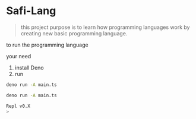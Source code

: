 # Safi-Lang

> this project purpose is to learn how programming languages work by creating new basic programming language.

to run the programming language

your need

1. install Deno
2. run

```BASH
deno run -A main.ts
```

```BASH
deno run -A main.ts

Repl v0.X
>
```
